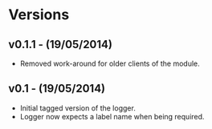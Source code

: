 # Versions

## v0.1.1 - (19/05/2014)

* Removed work-around for older clients of the module.


## v0.1 - (19/05/2014)

* Initial tagged version of the logger.
* Logger now expects a label name when being required.
